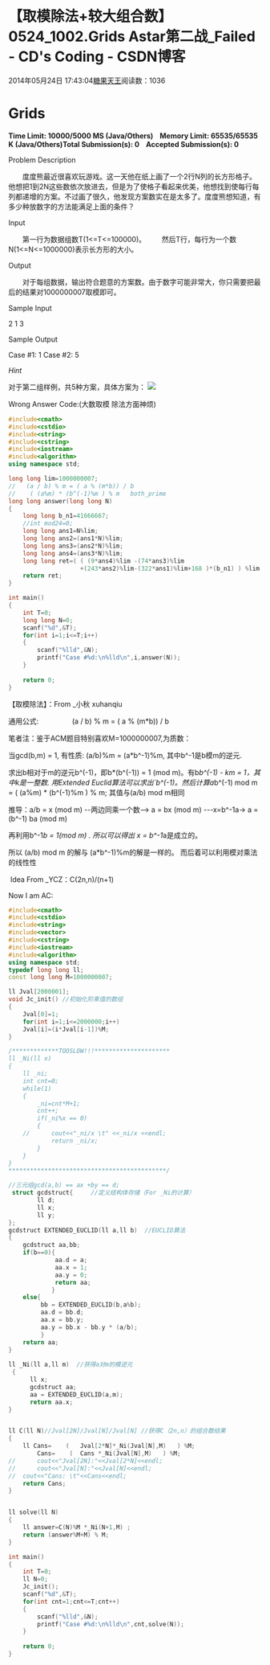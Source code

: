 # 【取模除法+较大组合数】 0524_1002.Grids  Astar第二战_Failed - CD's Coding - CSDN博客





2014年05月24日 17:43:04[糖果天王](https://me.csdn.net/okcd00)阅读数：1036










# Grids
**Time Limit: 10000/5000 MS (Java/Others)    Memory Limit: 65535/65535 K (Java/Others)Total Submission(s): 0    Accepted Submission(s): 0**



Problem Description


　　度度熊最近很喜欢玩游戏。这一天他在纸上画了一个2行N列的长方形格子。他想把1到2N这些数依次放进去，但是为了使格子看起来优美，他想找到使每行每列都递增的方案。不过画了很久，他发现方案数实在是太多了。度度熊想知道，有多少种放数字的方法能满足上面的条件？






Input


　　第一行为数据组数T(1<=T<=100000)。
　　然后T行，每行为一个数N(1<=N<=1000000)表示长方形的大小。






Output


　　对于每组数据，输出符合题意的方案数。由于数字可能非常大，你只需要把最后的结果对1000000007取模即可。






Sample Input


2
1
3






Sample Output


Case #1:
1
Case #2:
5


*Hint*

对于第二组样例，共5种方案，具体方案为：
![](http://acm.hdu.edu.cn/data/images/C497-2003-1.jpg)






Wrong Answer Code:(大数取模 除法方面神烦)



```cpp
#include<cmath>
#include<cstdio>
#include<string>
#include<cstring>
#include<iostream>
#include<algorithm>
using namespace std;

long long lim=1000000007;
//   (a / b) % m = ( a % (m*b)) / b 
//    ( (a%m) * (b^(-1)%m ) % m   both_prime
long long answer(long long N)
{
	long long b_n1=41666667;
	//int mod24=0;
	long long ans1=N%lim;
	long long ans2=(ans1*N)%lim;
	long long ans3=(ans2*N)%lim;
	long long ans4=(ans3*N)%lim;
	long long ret=( ( (9*ans4)%lim -(74*ans3)%lim 
					+(243*ans2)%lim-(322*ans1)%lim+168 )*(b_n1) ) %lim   ;
	return ret;
}

int main()
{
	int T=0;
	long long N=0;
	scanf("%d",&T);
	for(int i=1;i<=T;i++) 
	{
		scanf("%lld",&N);
		printf("Case #%d:\n%lld\n",i,answer(N));
	}
	
	return 0;
}
```



【取模除法】：From _小秋 xuhanqiu







通用公式:                 (a / b) % m = ( a % (m*b)) / b




笔者注：鉴于ACM题目特别喜欢M=1000000007,为质数：

当gcd(b,m) = 1, 有性质: (a/b)%m = (a*b^-1)%m, 其中b^-1是b模m的逆元.

求出b相对于m的逆元b^(-1)，即b*(b^(-1)) = 1 (mod m)。有b*b^(-1) - km = 1，其中k是一整数. 用Extended Euclid算法可以求出`b^(-1)。然后计算a*b^(-1) mod m = ( (a%m) * (b^(-1)%m ) % m; 其值与(a/b) mod m相同

推导：a/b = x (mod m) --两边同乘一个数--> a = bx (mod m) ---x=b^-1a-> a = (b^-1) ba (mod m)

再利用b^-1*b = 1(mod m) . 所以可以得出 x = b^-1*a是成立的。

所以 (a/b) mod m 的解与 (a*b^-1)%m的解是一样的。 而后着可以利用模对乘法的线性性





 Idea From _YCZ：C(2n,n)/(n+1)



Now I am AC:



```cpp
#include<cmath>
#include<cstdio>
#include<string>
#include<vector>
#include<cstring>
#include<iostream>
#include<algorithm>
using namespace std;
typedef long long ll;
const long long M=1000000007;

ll Jval[2000001];
void Jc_init() //初始化阶乘值的数组
{
	Jval[0]=1;
	for(int i=1;i<=2000000;i++)
	Jval[i]=(i*Jval[i-1])%M;
}

/*************TOOSLOW!!!*********************
ll _Ni(ll x)
{
	ll _ni;
	int cnt=0;
	while(1)
	{
		_ni=cnt*M+1;
		cnt++;
		if(_ni%x == 0)
		{
	//		cout<<"_ni/x \t" <<_ni/x <<endl;
			return _ni/x;
		}
	}
}
********************************************/

//三元组gcd(a,b) == ax +by == d;   
 struct gcdstruct{     //定义结构体存储（For _Ni的计算）
        ll d;  
        ll x;  
        ll y;  
};  
gcdstruct EXTENDED_EUCLID(ll a,ll b)  //EUCLID算法
{  
    gcdstruct aa,bb;  
    if(b==0){  
             aa.d = a;  
             aa.x = 1;  
             aa.y = 0;  
             return aa;  
            }  
    else{  
         bb = EXTENDED_EUCLID(b,a%b);   
         aa.d = bb.d;  
         aa.x = bb.y;  
         aa.y = bb.x - bb.y * (a/b);  
         }  
    return aa;  
}   
    
ll _Ni(ll a,ll m)  //获得a对m的模逆元
 {  
      ll x;  
      gcdstruct aa;  
      aa = EXTENDED_EUCLID(a,m);  
      return aa.x;  
}     


ll C(ll N)//Jval[2N]/Jval[N]/Jval[N] //获得C（2n,n）的组合数结果
{ 
	ll Cans=	(	Jval[2*N]*_Ni(Jval[N],M)   ) %M;
		Cans=	 (	Cans *_Ni(Jval[N],M)   ) %M;
//		cout<<"Jval[2N]:"<<Jval[2*N]<<endl;
//		cout<<"Jval[N]:"<<Jval[N]<<endl;
//	cout<<"Cans: \t"<<Cans<<endl; 
	return Cans; 
}


ll solve(ll N)
{
	ll answer=C(N)%M *_Ni(N+1,M) ;
	return (answer%M+M) % M;
}

int main()
{
	int T=0;
	ll N=0;
	Jc_init();
	scanf("%d",&T);
	for(int cnt=1;cnt<=T;cnt++) 
	{
		scanf("%lld",&N);
		printf("Case #%d:\n%lld\n",cnt,solve(N));
	}
	
	return 0;
}
```







